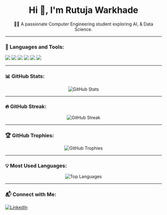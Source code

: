 <h1 align="center">Hi 👋, I'm Rutuja Warkhade</h1>

<p align="center">
  👩‍💻 A passionate Computer Engineering student exploring AI, & Data Science.
</p>

---

### 🧰 Languages and Tools:
<p align="left">
  <img src="https://img.shields.io/badge/C++-00599C?style=flat&logo=c%2B%2B&logoColor=white" />
  <img src="https://img.shields.io/badge/Java-ED8B00?style=flat&logo=java&logoColor=white" />
  <img src="https://img.shields.io/badge/Python-3776AB?style=flat&logo=python&logoColor=white" />
  <img src="https://img.shields.io/badge/MySQL-00000F?style=flat&logo=mysql&logoColor=white" />
  <img src="https://img.shields.io/badge/HTML5-E34F26?style=flat&logo=html5&logoColor=white" />
  <img src="https://img.shields.io/badge/CSS3-1572B6?style=flat&logo=css3&logoColor=white" />
</p>

---

### 📊 GitHub Stats:
<p align="center">
  <img src="https://github-readme-stats.vercel.app/api?username=RutujaWarkhade&show_icons=true&theme=radical" alt="GitHub Stats" />
</p>

---

### 🔥 GitHub Streak:
<p align="center">
  <img src="https://github-readme-streak-stats.herokuapp.com/?user=RutujaWarkhade&theme=radical&hide_border=false" alt="GitHub Streak" />
</p>


---

### 🏆 GitHub Trophies:
<p align="center">
  <img src="https://github-profile-trophy.vercel.app/?username=RutujaWarkhade&theme=radical&column=3&margin-w=15&margin-h=15" alt="GitHub Trophies" />
</p>

---

### 💡 Most Used Languages:
<p align="center">
  <img src="https://github-readme-stats.vercel.app/api/top-langs/?username=RutujaWarkhade&layout=compact&theme=radical" alt="Top Languages" />
</p>

---

### 📬 Connect with Me:
<p align="left">
  <a href="https://www.linkedin.com/in/rutuja-warkhade-b79085288/" target="_blank">
    <img src="https://img.shields.io/badge/LinkedIn-blue?style=flat&logo=linkedin&logoColor=white" alt="LinkedIn" />
  </a>
</p>
